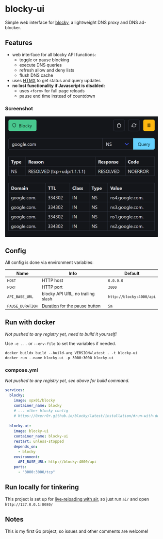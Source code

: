 # blocky-ui

Simple web interface for [blocky](https://github.com/0xERR0R/blocky), a lightweight DNS proxy and DNS ad-blocker.

## Features

- web interface for all blocky API functions:
    - toggle or pause blocking
    - execute DNS queries
    - refresh allow and deny lists
    - flush DNS cache
- uses [HTMX](https://htmx.org/) to get status and query updates
- **no lost functionality if Javascript is disabled:**
    - uses `<form>` for full page reloads
    - pause end time instead of countdown

### Screenshot

![screenshot: status and query results](screenshot.png)

## Config

All config is done via environment variables:

| Name             | Info                                                                   | Default                  |
|------------------|------------------------------------------------------------------------|--------------------------|
| `HOST`           | HTTP host                                                              | `0.0.0.0`                |
| `PORT`           | HTTP port                                                              | `3000`                   |
| `API_BASE_URL`   | blocky API URL, no trailing slash                                      | `http://blocky:4000/api` |
| `PAUSE_DURATION` | [Duration](https://pkg.go.dev/time#ParseDuration) for the pause button | `5m`                     |

## Run with docker

*Not pushed to any registry yet, need to build it yourself!*

Use `-e ...` or `--env-file` to set the variables if needed.

```shell
docker buildx build --build-arg VERSION=latest . -t blocky-ui
docker run --name blocky-ui -p 3000:3000 blocky-ui
```

### compose.yml

*Not pushed to any registry yet, see above for build command.*

```yaml
services:
  blocky:
    image: spx01/blocky
    container_name: blocky
    # ... other blocky config
    # https://0xerr0r.github.io/blocky/latest/installation/#run-with-docker-compose

  blocky-ui:
    image: blocky-ui
    container_name: blocky-ui
    restart: unless-stopped
    depends_on:
      - blocky
    environment:
      API_BASE_URL: http://blocky:4000/api
    ports:
      - "3000:3000/tcp"
```

## Run locally for tinkering

This project is set up for [live-reloading with air](https://github.com/air-verse/air), so just run `air` and
open `http://127.0.0.1:8080/`

## Notes

This is my first Go project, so issues and other comments are welcome!

